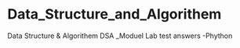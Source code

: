 # Data_Structure_and_Algorithem
Data Structure &amp; Algorithem DSA _Moduel Lab test answers -Phython 
